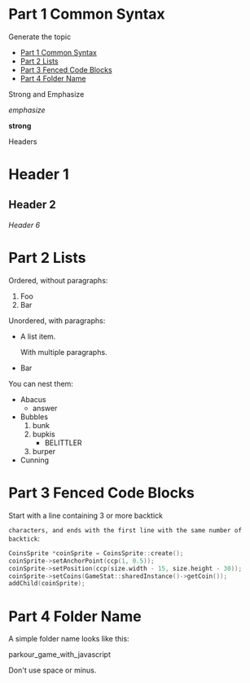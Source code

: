# Part 1 Common Syntax


Generate the topic

- [Part 1 Common Syntax](#part-1-common-syntax)
- [Part 2 Lists](#part-2-lists)
- [Part 3 Fenced Code Blocks](#part-3-fenced-code-blocks)
- [Part 4 Folder Name](#part-4-folder-name)

Strong and Emphasize

*emphasize*  

**strong**
 
 
Headers

# Header 1

## Header 2

###### Header 6

# Part 2 Lists


Ordered, without paragraphs:

1.  Foo
2.  Bar

Unordered, with paragraphs:

*   A list item.

    With multiple paragraphs.

*   Bar

You can nest them:

*   Abacus
    * answer
*   Bubbles
    1.  bunk
    2.  bupkis
        * BELITTLER
    3. burper
*   Cunning
 

# Part 3 Fenced Code Blocks


Start with a line containing 3 or more backtick 

` characters, and ends with the first line with the same number of backtick `:

```cpp
CoinsSprite *coinSprite = CoinsSprite::create();
coinSprite->setAnchorPoint(ccp(1, 0.5));
coinSprite->setPosition(ccp(size.width - 15, size.height - 30));
coinSprite->setCoins(GameStat::sharedInstance()->getCoin());
addChild(coinSprite);
```
# Part 4 Folder Name


A simple folder name looks like this: 

parkour_game_with_javascript

Don't use space or minus.

    
